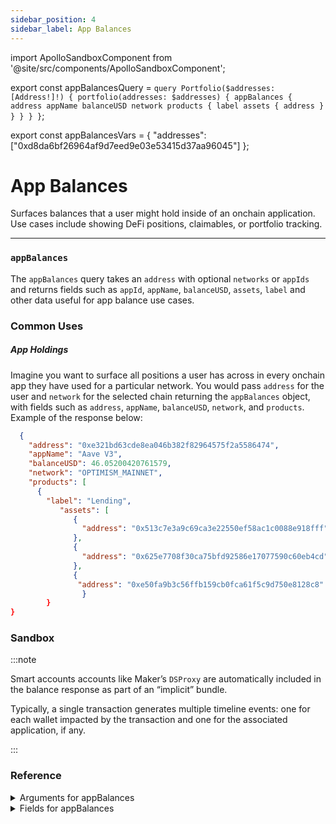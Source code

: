 ```yaml
---
sidebar_position: 4
sidebar_label: App Balances
---
```


import ApolloSandboxComponent from '@site/src/components/ApolloSandboxComponent';

export const appBalancesQuery = `query Portfolio($addresses: [Address!]!) {
  portfolio(addresses: $addresses) {
    appBalances {
      address
      appName
      balanceUSD
      network
      products {
        label
        assets {
          address
        }
      }
    }
  }
}`;

export const appBalancesVars = {
  "addresses": ["0xd8da6bf26964af9d7eed9e03e53415d37aa96045"]
};

# App Balances

Surfaces balances that a user might hold inside of an onchain application. Use cases include showing DeFi positions, claimables, or portfolio tracking.

---



### `appBalances`

The `appBalances` query takes an `address` with optional `networks` or `appIds` and returns fields such as `appId`, `appName`, `balanceUSD`, `assets`, `label` and other data useful for app balance use cases.


### Common Uses

##### App Holdings

Imagine you want to surface all positions a user has across in every onchain app they have used for a particular network. You would pass `address` for the user and `network` for the selected chain returning the `appBalances` object, with fields such as `address`, `appName`, `balanceUSD`, `network`, and `products`. Example of the response below:


```json
  {
    "address": "0xe321bd63cde8ea046b382f82964575f2a5586474",
    "appName": "Aave V3",
    "balanceUSD": 46.05200420761579,
    "network": "OPTIMISM_MAINNET",
    "products": [
      {
        "label": "Lending",
           "assets": [
              {
                "address": "0x513c7e3a9c69ca3e22550ef58ac1c0088e918fff"
              },
              {
                "address": "0x625e7708f30ca75bfd92586e17077590c60eb4cd"
              },
              {
               "address": "0xe50fa9b3c56ffb159cb0fca61f5c9d750e8128c8"
                }
        }
}
```


### Sandbox

<ApolloSandboxComponent 
  query={appBalancesQuery}
  variables={appBalancesVars}
/>


:::note

Smart accounts accounts like Maker’s `DSProxy` are automatically included in the balance response as part of an “implicit” bundle.

Typically, a single transaction generates multiple timeline events: one for each wallet impacted by the transaction and one for the associated application, if any.

:::

### Reference

<details>
<summary>Arguments for appBalances</summary>

| Argument      | Description | Type |
| ----------- | ----------- | ----------- |
| `address`      | Addresses for which to retrieve balances, inputted as an array.     | `String!` | 
| `networks`      | Networks for which to retrieve balances, inputted an array.       | `Network!` | 
| `appIds`      | Filter by a specific app.       | `String!` | 
| `withOverrides`      | -       | `Boolean = false` | 

</details>

<details>
<summary>Fields for appBalances</summary>


| Field      | Description | Type |
| ----------- | ----------- | ----------- |
| `key`      | Description goes here.       | `String!`       |
| `address`      | Address the position queried is for       | `String!`       |
| `appId`      | ID of the app      | `String!`       |
| `appName`      | Display name of app       | `String!`       |
| `appImage`      | Icon of the app      | `String!`       |
| `network`      | Network(s) the app is on.       | `Network!`       |
| `updatedAt`      | Timestamp at which time this wallet's balance for this app was calculated   | `Timestamp!`       |
| `balanceUSD`      | Value of all positions associated with this app on this network for this wallet, in USD      | `Float!` | 
| `products`      | Object containing details on all products owned by this wallet       | `ProductItem!`       |

</details>